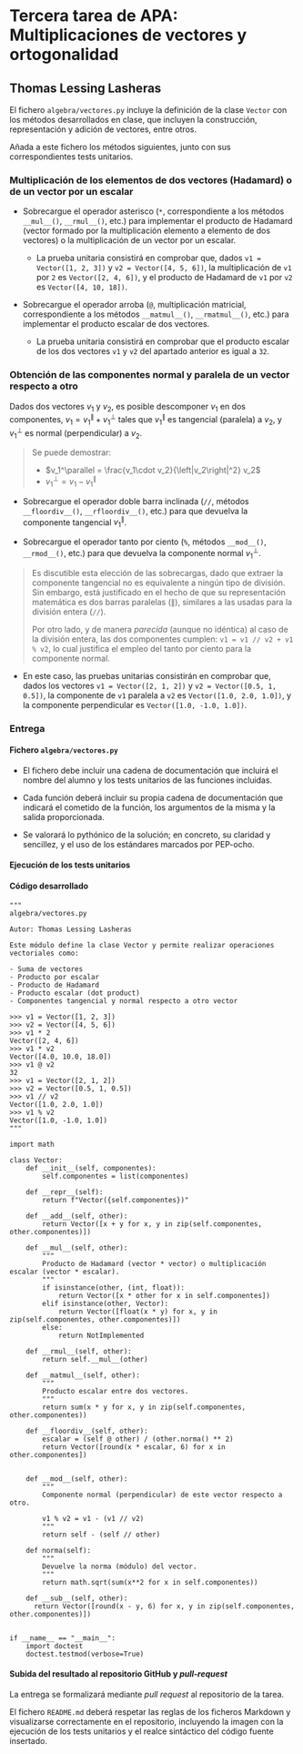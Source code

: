 # Tercera tarea de APA: Multiplicaciones de vectores y ortogonalidad

## Thomas Lessing Lasheras

El fichero `algebra/vectores.py` incluye la definición de la clase `Vector` con los
métodos desarrollados en clase, que incluyen la construcción, representación y
adición de vectores, entre otros.

Añada a este fichero los métodos siguientes, junto con sus correspondientes
tests unitarios.

### Multiplicación de los elementos de dos vectores (Hadamard) o de un vector por un escalar

- Sobrecargue el operador asterisco (`*`, correspondiente a los métodos `__mul__()`,
  `__rmul__()`, etc.) para implementar el producto de Hadamard (vector formado por
  la multiplicación elemento a elemento de dos vectores) o la multiplicación de un
  vector por un escalar.

  - La prueba unitaria consistirá en comprobar que, dados `v1 = Vector([1, 2, 3])` y
    `v2 = Vector([4, 5, 6])`, la multiplicación de `v1` por `2` es `Vector([2, 4, 6])`,
    y el producto de Hadamard de `v1` por `v2` es `Vector([4, 10, 18])`.

- Sobrecargue el operador arroba (`@`, multiplicación matricial, correspondiente a los
  métodos `__matmul__()`, `__rmatmul__()`, etc.) para implementar el producto escalar
  de dos vectores.

  - La prueba unitaria consistirá en comprobar que el producto escalar de los dos
    vectores `v1` y `v2` del apartado anterior es igual a `32`.

### Obtención de las componentes normal y paralela de un vector respecto a otro

Dados dos vectores $v_1$ y $v_2$, es posible descomponer $v_1$ en dos componentes,
$v_1 = v_1^\parallel + v_1^\perp$ tales que $v_1^\parallel$ es tangencial (paralela) a
$v_2$, y $v_1^\perp$ es normal (perpendicular) a $v_2$.

> Se puede demostrar:
>
> - $v_1^\parallel = \frac{v_1\cdot v_2}{\left|v_2\right|^2} v_2$
> - $v_1^\perp = v_1 - v_1^\parallel$

- Sobrecargue el operador doble barra inclinada (`//`, métodos `__floordiv__()`,
  `__rfloordiv__()`, etc.) para que devuelva la componente tangencial $v_1^\parallel$.

- Sobrecargue el operador tanto por ciento (`%`, métodos `__mod__()`, `__rmod__()`, etc.)
  para que devuelva la componente normal $v_1^\perp$.

> Es discutible esta elección de las sobrecargas, dado que extraer la componente
> tangencial no es equivalente a ningún tipo de división. Sin embargo, está
> justificado en el hecho de que su representación matemática es dos barras
> paralelas ($\parallel$), similares a las usadas para la división entera (`//`).
>
> Por otro lado, y de manera *parecida* (aunque no idéntica) al caso de la división
> entera, las dos componentes cumplen: `v1 = v1 // v2 + v1 % v2`, lo cual justifica
> el empleo del tanto por ciento para la componente normal.

- En este caso, las pruebas unitarias consistirán en comprobar que, dados los vectores
  `v1 = Vector([2, 1, 2])` y `v2 = Vector([0.5, 1, 0.5])`, la componente de `v1` paralela
  a `v2` es `Vector([1.0, 2.0, 1.0])`, y la componente perpendicular es `Vector([1.0, -1.0, 1.0])`.

### Entrega

#### Fichero `algebra/vectores.py`

- El fichero debe incluir una cadena de documentación que incluirá el nombre del alumno
  y los tests unitarios de las funciones incluidas.

- Cada función deberá incluir su propia cadena de documentación que indicará el cometido
  de la función, los argumentos de la misma y la salida proporcionada.

- Se valorará lo pythónico de la solución; en concreto, su claridad y sencillez, y el
  uso de los estándares marcados por PEP-ocho.

#### Ejecución de los tests unitarios




#### Código desarrollado
```
"""
algebra/vectores.py

Autor: Thomas Lessing Lasheras

Este módulo define la clase Vector y permite realizar operaciones vectoriales como:

- Suma de vectores
- Producto por escalar
- Producto de Hadamard
- Producto escalar (dot product)
- Componentes tangencial y normal respecto a otro vector

>>> v1 = Vector([1, 2, 3])
>>> v2 = Vector([4, 5, 6])
>>> v1 * 2
Vector([2, 4, 6])
>>> v1 * v2
Vector([4.0, 10.0, 18.0])
>>> v1 @ v2
32
>>> v1 = Vector([2, 1, 2])
>>> v2 = Vector([0.5, 1, 0.5])
>>> v1 // v2
Vector([1.0, 2.0, 1.0])
>>> v1 % v2
Vector([1.0, -1.0, 1.0])
"""

import math

class Vector:
    def __init__(self, componentes):
        self.componentes = list(componentes)

    def __repr__(self):
        return f"Vector({self.componentes})"

    def __add__(self, other):
        return Vector([x + y for x, y in zip(self.componentes, other.componentes)])

    def __mul__(self, other):
        """
        Producto de Hadamard (vector * vector) o multiplicación escalar (vector * escalar).
        """
        if isinstance(other, (int, float)):
            return Vector([x * other for x in self.componentes])
        elif isinstance(other, Vector):
            return Vector([float(x * y) for x, y in zip(self.componentes, other.componentes)])
        else:
            return NotImplemented

    def __rmul__(self, other):
        return self.__mul__(other)

    def __matmul__(self, other):
        """
        Producto escalar entre dos vectores.
        """
        return sum(x * y for x, y in zip(self.componentes, other.componentes))

    def __floordiv__(self, other):
        escalar = (self @ other) / (other.norma() ** 2)
        return Vector([round(x * escalar, 6) for x in other.componentes])


    def __mod__(self, other):
        """
        Componente normal (perpendicular) de este vector respecto a otro.

        v1 % v2 = v1 - (v1 // v2)
        """
        return self - (self // other)

    def norma(self):
        """
        Devuelve la norma (módulo) del vector.
        """
        return math.sqrt(sum(x**2 for x in self.componentes))

    def __sub__(self, other):
      return Vector([round(x - y, 6) for x, y in zip(self.componentes, other.componentes)])


if __name__ == "__main__":
    import doctest
    doctest.testmod(verbose=True)

```
#### Subida del resultado al repositorio GitHub y *pull-request*

La entrega se formalizará mediante *pull request* al repositorio de la tarea.

El fichero `README.md` deberá respetar las reglas de los ficheros Markdown y
visualizarse correctamente en el repositorio, incluyendo la imagen con la ejecución de
los tests unitarios y el realce sintáctico del código fuente insertado.
